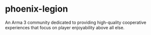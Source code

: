 # phoenix-legion
An Arma 3 community dedicated to providing high-quality cooperative experiences that focus on player enjoyability above all else.

